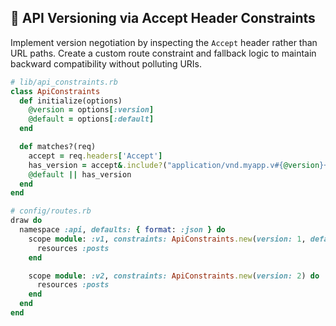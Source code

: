 ## 🧩 API Versioning via Accept Header Constraints
Implement version negotiation by inspecting the `Accept` header rather than URL paths. Create a custom route constraint and fallback logic to maintain backward compatibility without polluting URIs.

```ruby
# lib/api_constraints.rb
class ApiConstraints
  def initialize(options)
    @version = options[:version]
    @default = options[:default]
  end

  def matches?(req)
    accept = req.headers['Accept']
    has_version = accept&.include?("application/vnd.myapp.v#{@version}+json")
    @default || has_version
  end
end
```

```ruby
# config/routes.rb
draw do
  namespace :api, defaults: { format: :json } do
    scope module: :v1, constraints: ApiConstraints.new(version: 1, default: true) do
      resources :posts
    end

    scope module: :v2, constraints: ApiConstraints.new(version: 2) do
      resources :posts
    end
  end
end
```